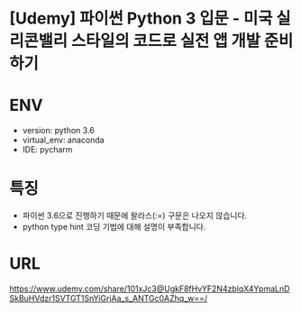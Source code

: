 # [Udemy] 파이썬 Python 3 입문 - 미국 실리콘밸리 스타일의 코드로 실전 앱 개발 준비하기 

# ENV
- version: python 3.6
- virtual_env: anaconda 
- IDE: pycharm 

# 특징 
- 파이썬 3.6으로 진행하기 때문에 왈라스(:=) 구문은 나오지 않습니다. 
- python type hint 코딩 기법에 대해 설명이 부족합니다. 

# URL
https://www.udemy.com/share/101xJc3@UgkF8fHvYF2N4zblqX4YpmaLnDSkBuHVdzr1SVTGT1SnYiGrjAa_s_ANTGc0AZhq_w==/

